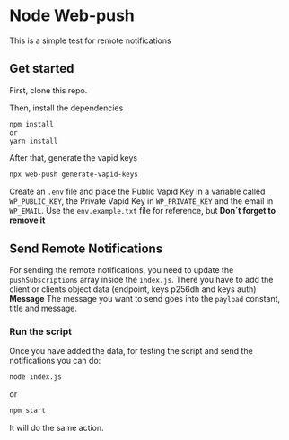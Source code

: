 # Node Web-push

This is a simple test for remote notifications

## Get started

First, clone this repo.

Then, install the dependencies

```bash
npm install
or
yarn install
```

After that, generate the vapid keys

```bash
npx web-push generate-vapid-keys
```

Create an `.env` file and place the Public Vapid Key in a variable called `WP_PUBLIC_KEY`, the Private Vapid Key in `WP_PRIVATE_KEY` and the email in `WP_EMAIL`.
Use the `env.example.txt` file for reference, but **Don´t forget to remove it**

## Send Remote Notifications

For sending the remote notifications, you need to update the `pushSubscriptions` array inside the `index.js`.
There you have to add the client or clients object data (endpoint, keys p256dh and keys auth)
**Message**
The message you want to send goes into the `payload` constant, title and message.

### Run the script

Once you have added the data, for testing the script and send the notifications you can do:

```bash
node index.js
```

or

```bash
npm start
```

It will do the same action.
